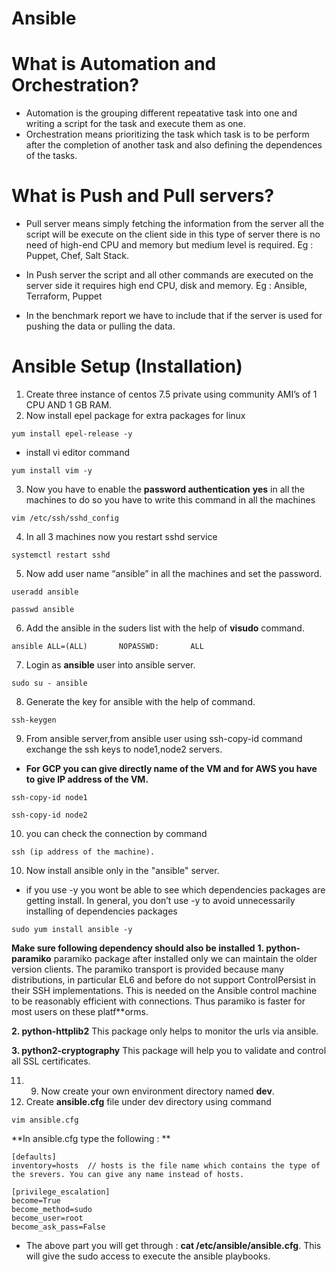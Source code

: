 # Ansible

# What is Automation and Orchestration?

- Automation is the grouping different repeatative task into one and writing a script for the task and execute them as one.
- Orchestration means prioritizing the task which task is to be perform after the completion of another task and also defining the dependences of the tasks.

# What is Push and Pull servers?

- Pull server means simply fetching the information from the server all the script will be execute on the client side in this type of server there is no need 
  of high-end CPU and memory but medium level is required. Eg : Puppet, Chef, Salt Stack.
  
- In Push server the script and all other commands are executed on the server side it requires high end CPU, disk and memory. Eg : Ansible, Terraform, 
  Puppet

- In the benchmark report we have to include that if the server is used for pushing the data or pulling the data.

# Ansible Setup (Installation)

1. Create three instance of centos 7.5 private using community AMI’s of 1 CPU AND 1 GB RAM.
2. Now install epel package for extra packages for linux
```
yum install epel-release -y 
```
- install vi editor command 
```
yum install vim -y
```
3. Now you have to enable the **password authentication** **yes** in all the machines to do so you have to write this command in all the machines
```
vim /etc/ssh/sshd_config 
```
4. In all 3 machines now you restart sshd service
```
systemctl restart sshd
```
5. Now add user name “ansible” in all the machines and set the password.
```
useradd ansible
```
```
passwd ansible
```
6. Add the ansible in the suders list with the help of **visudo** command.
```
ansible ALL=(ALL)       NOPASSWD:       ALL
```
7. Login as **ansible** user into ansible server.
```
sudo su - ansible
```
8. Generate the key for ansible with the help of command.
```
ssh-keygen
```
9. From ansible server,from ansible user using ssh-copy-id command exchange the ssh keys to node1,node2 servers.

- **For GCP you can give directly name of the VM and for AWS you have to give IP address of the VM.**

```
ssh-copy-id node1
```
```
ssh-copy-id node2
```
10. you can check the connection by command 
```
ssh (ip address of the machine).
```
10. Now install ansible only in the "ansible" server.

- if you use -y you wont be able to see which dependencies packages are getting install. In general, you don’t use -y to avoid unnecessarily installing 
  of  dependencies packages

```
sudo yum install ansible -y
```

**Make sure following dependency should also be installed**
**1. python-paramiko**
paramiko package after installed only we can maintain the older version clients.
The paramiko transport is provided because many distributions, in particular EL6 and before do not support ControlPersist in their SSH implementations. 
This is needed on the Ansible control machine to be reasonably efficient with connections. Thus paramiko is faster for most users on these platf**orms.

**2. python-httplib2**
This package only helps to monitor the urls via ansible.

**3. python2-cryptography** 
This package will help you to validate and control all SSL certificates.

11. 9.	Now create your own environment directory named **dev**.
12. Create **ansible.cfg** file under dev directory using command
```
vim ansible.cfg 
```
**In ansible.cfg type the following : **
```
[defaults]
inventory=hosts  // hosts is the file name which contains the type of the srevers. You can give any name instead of hosts.

[privilege_escalation]
become=True
become_method=sudo
become_user=root
become_ask_pass=False
```
- The above part you will get through : **cat /etc/ansible/ansible.cfg**. This will give the sudo access to execute the ansible playbooks.
